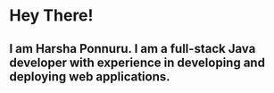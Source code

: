 # Hey There!

## I am Harsha Ponnuru. I am a full-stack Java developer with experience in developing and deploying web applications. 
